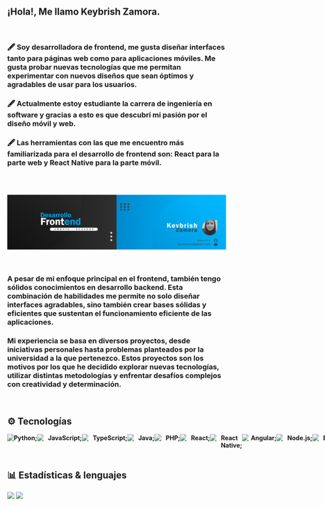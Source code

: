 </br>

## ¡Hola!, Me llamo Keybrish Zamora.

</br>

### 🖋️ Soy desarrolladora de frontend, me gusta diseñar interfaces tanto para páginas web como para aplicaciones móviles. Me gusta probar nuevas tecnologías que me permitan experimentar con nuevos diseños que sean óptimos y agradables de usar para los usuarios.
### 🖋️ Actualmente estoy estudiante la carrera de ingeniería en software y  gracias a esto es que descubrí mi pasión por el diseño móvil y web.
### 🖋️ Las herramientas con las que me encuentro más familiarizada para el desarrollo de frontend son: React para la parte web y React Native para la parte móvil.

</br>

</br>

![](/images/banner.png)


</br>

### A pesar de mi enfoque principal en el frontend, también tengo sólidos conocimientos en desarrollo backend. Esta combinación de habilidades me permite no solo diseñar interfaces agradables, sino también crear bases sólidas y eficientes que sustentan el funcionamiento eficiente de las aplicaciones.

### Mi experiencia se basa en diversos proyectos, desde iniciativas personales hasta problemas planteados por la universidad a la que pertenezco. Estos proyectos son los motivos por los que he decidido explorar nuevas tecnologías, utilizar distintas metodologías y enfrentar desafíos complejos con creatividad y determinación.

</br>

## ⚙️ Tecnologías

<div style="display: flex; flex-direction: row;">
    <img src="https://upload.wikimedia.org/wikipedia/commons/thumb/c/c3/Python-logo-notext.svg/1869px-Python-logo-notext.svg.png" width="15">
    <b>Python; </b>
    <img src="https://upload.wikimedia.org/wikipedia/commons/thumb/6/6a/JavaScript-logo.png/600px-JavaScript-logo.png" width="15">
    <b style="margin-left: 10px">JavaScript; </b>
    <img src="https://cdn.worldvectorlogo.com/logos/typescript-2.svg" width="15">
    <b style="margin-left: 10px">TypeScript; </b>
    <img src="https://cdn.icon-icons.com/icons2/2699/PNG/512/java_logo_icon_169577.png" width="15">
    <b style="margin-left: 10px">Java; </b>
    <img src="https://cdn.freebiesupply.com/logos/large/2x/php-1-logo-png-transparent.png" width="25">
    <b style="margin-left: 10px">PHP; </b>
    <img src="https://cdn.freebiesupply.com/logos/large/2x/react-1-logo-png-transparent.png" width="15">
    <b style="margin-left: 10px">React; </b>
    <img src="https://cdn.freebiesupply.com/logos/large/2x/react-1-logo-png-transparent.png" width="15">
    <b style="margin-left: 10px">React Native; </b>
    <img src="https://cdn.freebiesupply.com/logos/large/2x/angular-icon-1-logo-png-transparent.png" width="15">
    <b style="margin-left: 5px">Angular; </b>
    <img src="https://cdn-icons-png.flaticon.com/512/5968/5968322.png" width="15">
    <b style="margin-left: 10px">Node.js; </b>
    <img src="https://cdn.worldvectorlogo.com/logos/bootstrap-5-1.svg" width="15">
    <b style="margin-left: 10px">Bootstrap; </b>
    <img src="https://i.postimg.cc/vTkGR0jV/html5.png" width="15">
    <b style="margin-left: 10px">HTML; </b>
    <img src="https://upload.wikimedia.org/wikipedia/commons/thumb/6/62/CSS3_logo.svg/800px-CSS3_logo.svg.png" width="15">
    <b style="margin-left: 10px">CSS; </b>
    <img src="https://1000logos.net/wp-content/uploads/2020/08/MySQL-Logo.png" width="25">
    <b style="margin-left: 10px">MySQL; </b>
    <img src="https://cdn.freebiesupply.com/logos/large/2x/firebase-1-logo-png-transparent.png" width="15">
    <b style="margin-left: 10px">Firebase; </b>
    <img src="https://www.freeiconspng.com/thumbs/sql-server-icon-png/sql-server-icon-8.png" width="15">
    <b style="margin-left: 10px">SQL Server; </b>
    <img src="https://upload.wikimedia.org/wikipedia/commons/thumb/e/e1/Oracle_Corporation_logo.svg/2560px-Oracle_Corporation_logo.svg.png" width="25">
    <b style="margin-left: 10px">Oracle; </b>
    <img src="https://cdn.icon-icons.com/icons2/2415/PNG/512/mongodb_original_logo_icon_146424.png" width="15">
    <b style="margin-left: 10px">MongoDB; </b>
    <img src="https://seeklogo.com/images/J/jira-logo-C71F8C0324-seeklogo.com.png" width="15">
    <b style="margin-left: 10px">Jira; </b>
    <img src="https://brandslogos.com/wp-content/uploads/thumbs/asana-logo-vector.svg" width="15">
    <b style="margin-left: 10px">Asana; </b>
    <img src="https://seeklogo.com/images/T/trello-logo-CE7B690E34-seeklogo.com.png" width="15">
    <b style="margin-left: 10px">Trello; </b>
    <img src="https://seeklogo.com/images/C/clickup-symbol-logo-BB24230BBB-seeklogo.com.png" width="15">
    <b style="margin-left: 10px">ClickUp; </b>
    <img src="image.png" width="15">
    <b style="margin-left: 10px">Figma; </b>
    <img src="https://play-lh.googleusercontent.com/kaox1VteLsWAuNxPxhm8t4llaoyFhxzDjo9g4Hdf92bKdT_Sn6Yrdku6rApuc5ktirw" width="15">
    <b style="margin-left: 10px">Adobe XD; </b>
    <img src="https://cdn.pixabay.com/photo/2021/02/03/12/35/photoshop-5977809_1280.png" width="15">
    <b style="margin-left: 10px">Photoshop</b>
</div>

</br>

## 📊 Estadísticas & lenguajes

<div>
  <img src="https://github-readme-stats.vercel.app/api?username=keybrish&show_icons=true&theme=dark" height="200" />
  <img src="https://github-readme-stats.vercel.app/api/top-langs/?username=keybrish&theme=dark" height="200" />
</div>



<!--
**Keybrish/keybrish** is a ✨ _special_ ✨ repository because its `README.md` (this file) appears on your GitHub profile.

Here are some ideas to get you started:

- 🔭 I’m currently working on ...
- 🌱 I’m currently learning ...
- 👯 I’m looking to collaborate on ...
- 🤔 I’m looking for help with ...
- 💬 Ask me about ...
- 📫 How to reach me: ...
- 😄 Pronouns: ...
- ⚡ Fun fact: ...
-->
